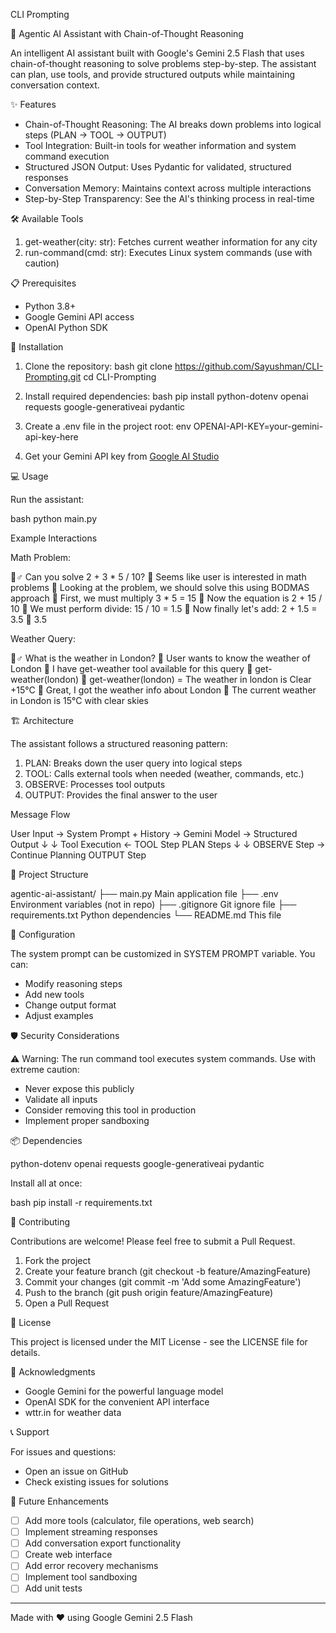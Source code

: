  CLI Prompting

 🤖 Agentic AI Assistant with Chain-of-Thought Reasoning

An intelligent AI assistant built with Google's Gemini 2.5 Flash that uses chain-of-thought reasoning to solve problems step-by-step. The assistant can plan, use tools, and provide structured outputs while maintaining conversation context.

 ✨ Features

- Chain-of-Thought Reasoning: The AI breaks down problems into logical steps (PLAN → TOOL → OUTPUT)
- Tool Integration: Built-in tools for weather information and system command execution
- Structured JSON Output: Uses Pydantic for validated, structured responses
- Conversation Memory: Maintains context across multiple interactions
- Step-by-Step Transparency: See the AI's thinking process in real-time

 🛠️ Available Tools

1. get-weather(city: str): Fetches current weather information for any city
2. run-command(cmd: str): Executes Linux system commands (use with caution)

 📋 Prerequisites

- Python 3.8+
- Google Gemini API access
- OpenAI Python SDK

 🚀 Installation

1. Clone the repository:
 bash
git clone https://github.com/Sayushman/CLI-Prompting.git
cd CLI-Prompting 


2. Install required dependencies:
bash
pip install python-dotenv openai requests google-generativeai pydantic


3. Create a .env file in the project root:
 env
OPENAI-API-KEY=your-gemini-api-key-here


4. Get your Gemini API key from [Google AI Studio](https://makersuite.google.com/app/apikey)

 💻 Usage

Run the assistant:

bash
python main.py


 Example Interactions

 Math Problem:

💁♂  Can you solve 2 + 3 * 5 / 10?
🤔   Seems like user is interested in math problems
🤔   Looking at the problem, we should solve this using BODMAS approach
🤔   First, we must multiply 3 * 5 = 15
🤔   Now the equation is 2 + 15 / 10
🤔   We must perform divide: 15 / 10 = 1.5
🤔   Now finally let's add: 2 + 1.5 = 3.5
🤖   3.5


 Weather Query:

💁♂  What is the weather in London?
🤔   User wants to know the weather of London
🤔   I have get-weather tool available for this query
🔧   get-weather(london)
🔧   get-weather(london) = The weather in london is Clear +15°C
🤔   Great, I got the weather info about London
🤖   The current weather in London is 15°C with clear skies


 🏗️ Architecture

The assistant follows a structured reasoning pattern:

1. PLAN: Breaks down the user query into logical steps
2. TOOL: Calls external tools when needed (weather, commands, etc.)
3. OBSERVE: Processes tool outputs
4. OUTPUT: Provides the final answer to the user

  Message Flow


User Input → System Prompt + History → Gemini Model → Structured Output
                    ↓                                        ↓
              Tool Execution ← TOOL Step                  PLAN Steps
                    ↓                                        ↓
              OBSERVE Step → Continue Planning          OUTPUT Step


 📁 Project Structure

agentic-ai-assistant/
├── main.py               Main application file
├── .env                  Environment variables (not in repo)
├── .gitignore            Git ignore file
├── requirements.txt      Python dependencies
└── README.md             This file


 🔧 Configuration

The system prompt can be customized in SYSTEM PROMPT variable. You can:
- Modify reasoning steps
- Add new tools
- Change output format
- Adjust examples

 🛡️ Security Considerations

⚠️  Warning: The run command tool executes system commands. Use with extreme caution:
- Never expose this publicly
- Validate all inputs
- Consider removing this tool in production
- Implement proper sandboxing

 📦 Dependencies


python-dotenv
openai
requests
google-generativeai
pydantic


Install all at once:

bash
pip install -r requirements.txt


 🤝 Contributing

Contributions are welcome! Please feel free to submit a Pull Request.

1. Fork the project
2. Create your feature branch (git checkout -b feature/AmazingFeature)
3. Commit your changes (git commit -m 'Add some AmazingFeature')
4. Push to the branch (git push origin feature/AmazingFeature)
5. Open a Pull Request

 📝 License

This project is licensed under the MIT License - see the LICENSE file for details.

 🙏 Acknowledgments

- Google Gemini for the powerful language model
- OpenAI SDK for the convenient API interface
- wttr.in for weather data

 📞 Support

For issues and questions:
- Open an issue on GitHub
- Check existing issues for solutions

 🔮 Future Enhancements

- [ ] Add more tools (calculator, file operations, web search)
- [ ] Implement streaming responses
- [ ] Add conversation export functionality
- [ ] Create web interface
- [ ] Add error recovery mechanisms
- [ ] Implement tool sandboxing
- [ ] Add unit tests

---

Made with ❤️ using Google Gemini 2.5 Flash

